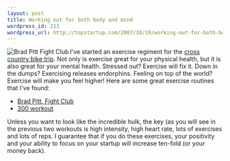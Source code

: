 ```yaml
--- 
layout: post
title: Working out for both body and mind
wordpress_id: 213
wordpress_url: http://topstartup.com/2007/10/19/working-out-for-both-body-and-mind/
---
```

<img src="http://img529.imageshack.us/img529/538/zz2f2923cbjm9.jpg" alt="Brad Pitt Fight Club" align="left" />I've started an exercise regiment for the <a href="http://topstartup.com/2007/10/03/from-san-francisco-to-boston/">cross country bike trip</a>. Not only is exercise great for your physical health, but it is also great for your mental health. Stressed out? Exercise will fix it. Down in the dumps? Exercising releases endorphins. Feeling on top of the world? Exercise will make you feel higher! Here are some great exercise routines that I've found:<!--more-->

<ul>
	<li><a href="http://www.askmen.com/sports/bodybuilding_100/139_fitness_tip.html">Brad Pitt, Fight Club</a></li>
	<li><a href="http://www.menshealth.com/cda/article.do?site=MensHealth&channel=fitness&category=workout.plans&conitem=5e1790ecab7e1110VgnVCM20000012281eac____"> 300 workout</a></li>
</ul>

Unless you want to look like the incredible hulk, the key (as you will see in the previous two workouts is high intensity, high heart rate, lots of exercises and lots of reps. I guarantee that if you do these exercises, your positivity and your ability to focus on your startup will increase ten-fold (or your money back).
